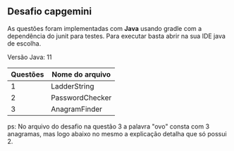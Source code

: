## Desafio capgemini

As questões foram implementadas com **Java** usando gradle com a dependência do junit para testes. Para executar basta abrir na sua IDE java de escolha.

Versão Java: 11

| Questões | Nome do arquivo |
|----------|-----------------|
| 1        | LadderString    |
| 2        | PasswordChecker |
| 3        | AnagramFinder   |

ps: No arquivo do desafio na questão 3 a palavra "ovo" consta com 3 anagramas, mas logo abaixo no mesmo a explicação detalha que só possui 2.

